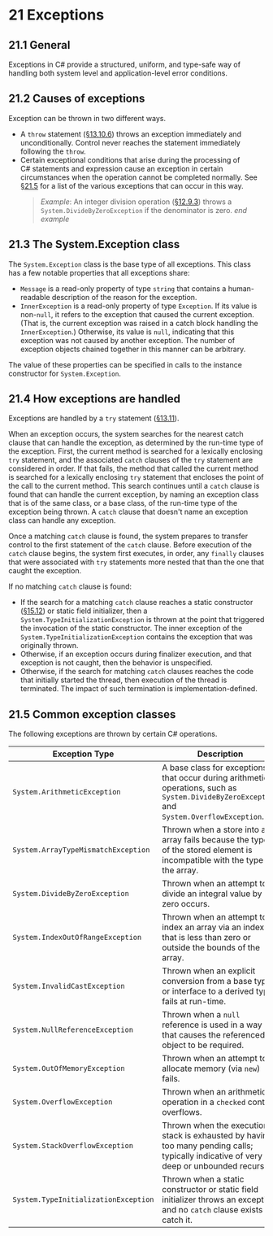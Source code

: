 # 21 Exceptions

## 21.1 General

Exceptions in C# provide a structured, uniform, and type-safe way of handling both system level and application-level error conditions.

## 21.2 Causes of exceptions

Exception can be thrown in two different ways.

-   A `throw` statement ([§13.10.6](statements.md#13106-the-throw-statement)) throws an exception immediately and unconditionally. Control never reaches the statement immediately following the `throw`.
-   Certain exceptional conditions that arise during the processing of C# statements and expression cause an exception in certain circumstances when the operation cannot be completed normally. See [§21.5](exceptions.md#215-common-exception-classes) for a list of the various exceptions that can occur in this way.  
    > *Example*: An integer division operation ([§12.9.3](expressions.md#1293-division-operator)) throws a `System.DivideByZeroException` if the denominator is zero. *end example*

## 21.3 The System.Exception class

The `System.Exception` class is the base type of all exceptions. This class has a few notable properties that all exceptions share:

-   `Message` is a read-only property of type `string` that contains a human-readable description of the reason for the exception.
-   `InnerException` is a read-only property of type `Exception`. If its value is non-`null`, it refers to the exception that caused the current exception. (That is, the current exception was raised in a catch block handling the `InnerException`.) Otherwise, its value is `null`, indicating that this exception was not caused by another exception. The number of exception objects chained together in this manner can be arbitrary.

The value of these properties can be specified in calls to the instance constructor for `System.Exception`.

## 21.4 How exceptions are handled

Exceptions are handled by a `try` statement ([§13.11](statements.md#1311-the-try-statement)).

When an exception occurs, the system searches for the nearest catch clause that can handle the exception, as determined by the run-time type of the exception. First, the current method is searched for a lexically enclosing `try` statement, and the associated `catch` clauses of the `try` statement are considered in order. If that fails, the method that called the current method is searched for a lexically enclosing `try` statement that encloses the point of the call to the current method. This search continues until a `catch` clause is found that can handle the current exception, by naming an exception class that is of the same class, or a base class, of the run-time type of the exception being thrown. A `catch` clause that doesn't name an exception class can handle any exception.

Once a matching `catch` clause is found, the system prepares to transfer control to the first statement of the `catch` clause. Before execution of the `catch` clause begins, the system first executes, in order, any `finally` clauses that were associated with `try` statements more nested that than the one that caught the exception.

If no matching `catch` clause is found:

-   If the search for a matching `catch` clause reaches a static constructor ([§15.12](classes.md#1512-static-constructors)) or static field initializer, then a `System.TypeInitializationException` is thrown at the point that triggered the invocation of the static constructor. The inner exception of the `System.TypeInitializationException` contains the exception that was originally thrown.
-   Otherwise, if an exception occurs during finalizer execution, and that exception is not caught, then the behavior is unspecified.
-   Otherwise, if the search for matching `catch` clauses reaches the code that initially started the thread, then execution of the thread is terminated. The impact of such termination is implementation-defined.

## 21.5 Common exception classes

The following exceptions are thrown by certain C# operations.

**Exception Type**                       | **Description**
--------------                           | -----------
`System.ArithmeticException`             | A base class for exceptions that occur during arithmetic operations, such as `System.DivideByZeroException` and `System.OverflowException`.
`System.ArrayTypeMismatchException`      | Thrown when a store into an array fails because the type of the stored element is incompatible with the type of the array.
`System.DivideByZeroException`           | Thrown when an attempt to divide an integral value by zero occurs.
`System.IndexOutOfRangeException`        | Thrown when an attempt to index an array via an index that is less than zero or outside the bounds of the array.
`System.InvalidCastException`            | Thrown when an explicit conversion from a base type or interface to a derived type fails at run-time.
`System.NullReferenceException`          | Thrown when a `null` reference is used in a way that causes the referenced object to be required.
`System.OutOfMemoryException`            | Thrown when an attempt to allocate memory (via `new`) fails.
`System.OverflowException`               | Thrown when an arithmetic operation in a `checked` context overflows.
`System.StackOverflowException`          | Thrown when the execution stack is exhausted by having too many pending calls; typically indicative of very deep or unbounded recursion.
`System.TypeInitializationException`     | Thrown when a static constructor or static field initializer throws an exception, and no `catch` clause exists to catch it.
